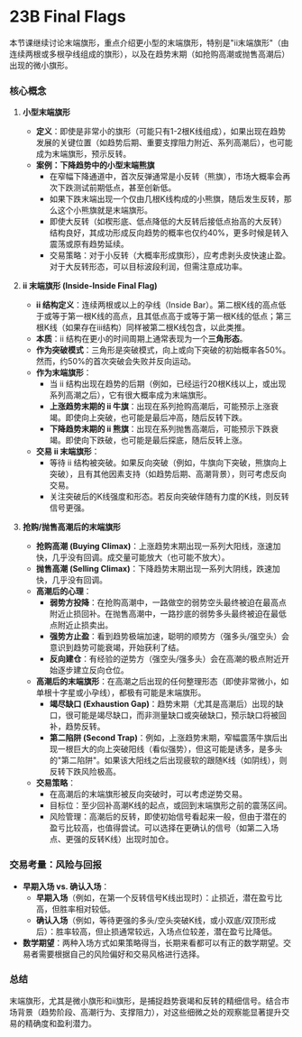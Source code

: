 # 23B Final Flags

本节课继续讨论末端旗形，重点介绍更小型的末端旗形，特别是"ii末端旗形"（由连续两根或多根孕线组成的旗形），以及在趋势末期（如抢购高潮或抛售高潮后）出现的微小旗形。

### 核心概念

1.  **小型末端旗形**
    *   **定义**：即使是非常小的旗形（可能只有1-2根K线组成），如果出现在趋势发展的关键位置（如趋势后期、重要支撑阻力附近、系列高潮后），也可能成为末端旗形，预示反转。
    *   **案例：下降趋势中的小型末端熊旗**
        *   在窄幅下降通道中，首次反弹通常是小反转（熊旗），市场大概率会再次下跌测试前期低点，甚至创新低。
        *   如果下跌末端出现一个仅由几根K线构成的小熊旗，随后发生反转，那么这个小熊旗就是末端旗形。
        *   即使大反转（如楔形底、低点降低的大反转后接低点抬高的大反转）结构良好，其成功形成反向趋势的概率也仅约40%，更多时候是转入震荡或原有趋势延续。
        *   交易策略：对于小反转（大概率形成旗形），应考虑剥头皮快速止盈。对于大反转形态，可以目标波段利润，但需注意成功率。

2.  **ii 末端旗形 (Inside-Inside Final Flag)**
    *   **ii 结构定义**：连续两根或以上的孕线（Inside Bar）。第二根K线的高点低于或等于第一根K线的高点，且其低点高于或等于第一根K线的低点；第三根K线（如果存在iii结构）同样被第二根K线包含，以此类推。
    *   **本质**：ii 结构在更小的时间周期上通常表现为一个**三角形态**。
    *   **作为突破模式**：三角形是突破模式，向上或向下突破的初始概率各50%。然而，约50%的首次突破会失败并反向运动。
    *   **作为末端旗形**：
        *   当 ii 结构出现在趋势的后期（例如，已经运行20根K线以上，或出现系列高潮之后），它有很大概率成为末端旗形。
        *   **上涨趋势末期的 ii 牛旗**：出现在系列抢购高潮后，可能预示上涨衰竭。即使向上突破，也可能是最后冲高，随后反转下跌。
        *   **下降趋势末期的 ii 熊旗**：出现在系列抛售高潮后，可能预示下跌衰竭。即使向下跌破，也可能是最后探底，随后反转上涨。
    *   **交易 ii 末端旗形**：
        *   等待 ii 结构被突破。如果反向突破（例如，牛旗向下突破，熊旗向上突破），且有其他因素支持（如趋势后期、高潮背景），则可考虑反向交易。
        *   关注突破后的K线强度和形态。若反向突破伴随有力度的K线，则反转信号更强。

3.  **抢购/抛售高潮后的末端旗形**
    *   **抢购高潮 (Buying Climax)**：上涨趋势末期出现一系列大阳线，涨速加快，几乎没有回调。成交量可能放大（也可能不放大）。
    *   **抛售高潮 (Selling Climax)**：下降趋势末期出现一系列大阴线，跌速加快，几乎没有回调。
    *   **高潮后的心理**：
        *   **弱势方投降**：在抢购高潮中，一路做空的弱势空头最终被迫在最高点附近止损回补。在抛售高潮中，一路抄底的弱势多头最终被迫在最低点附近止损卖出。
        *   **强势方止盈**：看到趋势极端加速，聪明的顺势方（强多头/强空头）会意识到趋势可能衰竭，开始获利了结。
        *   **反向建仓**：有经验的逆势方（强空头/强多头）会在高潮的极点附近开始逐步建立反向仓位。
    *   **高潮后的末端旗形**：在高潮之后出现的任何整理形态（即使非常微小，如单根十字星或小孕线），都极有可能是末端旗形。
        *   **竭尽缺口 (Exhaustion Gap)**：趋势末期（尤其是高潮后）出现的缺口，很可能是竭尽缺口，而非测量缺口或突破缺口，预示缺口将被回补，趋势反转。
        *   **第二陷阱 (Second Trap)**：例如，上涨趋势末期，窄幅震荡牛旗后出现一根巨大的向上突破阳线（看似强势），但这可能是诱多，是多头的"第二陷阱"。如果该大阳线之后出现疲软的跟随K线（如阴线），则反转下跌风险极高。
    *   **交易策略**：
        *   在高潮后的末端旗形被反向突破时，可以考虑逆势交易。
        *   目标位：至少回补高潮K线的起点，或回到末端旗形之前的震荡区间。
        *   风险管理：高潮后的反转，即使初始信号看起来一般，但由于潜在的盈亏比较高，也值得尝试。可以选择在更确认的信号（如第二入场点、更强的反转K线）出现时加仓。

### 交易考量：风险与回报

*   **早期入场 vs. 确认入场**：
    *   **早期入场**（例如，在第一个反转信号K线出现时）：止损近，潜在盈亏比高，但胜率相对较低。
    *   **确认入场**（例如，等待更强的多头/空头突破K线，或小双底/双顶形成后）：胜率较高，但止损通常较远，入场点位较差，潜在盈亏比降低。
*   **数学期望**：两种入场方式如果策略得当，长期来看都可以有正的数学期望。交易者需要根据自己的风险偏好和交易风格进行选择。

### 总结

末端旗形，尤其是微小旗形和ii旗形，是捕捉趋势衰竭和反转的精细信号。结合市场背景（趋势阶段、高潮行为、支撑阻力），对这些细微之处的观察能显著提升交易的精确度和盈利潜力。 